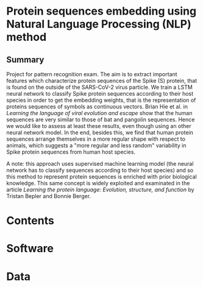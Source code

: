 # Protein sequences embedding using Natural Language Processing (NLP) method
## Summary
Project for pattern recognition exam. The aim is to extract important features which characterize protein sequences of the Spike (S) protein, that is found on the outside of the SARS-CoV-2 virus particle. 
We train a LSTM neural network to classify Spike protein sequences according to their host species in order to get the embedding weights, that is the representation of proteins sequences of
symbols as continuous vectors. Brian Hie et al. in *Learning the language of viral evolution and escape* show that the human sequences are very similar to those
of bat and pangolin sequences. Hence we would like to assess at least these results, even though using an other neural network model. In the end, besides this, we find that human protein sequences arrange themselves in a more
regular shape with respect to animals, which suggests a "more regular and less random" variability in Spike protein sequences from human host species.

A note: this approach uses supervised machine learning model (the neural network has to classify sequences according to their host species) and so this method to represent protein sequences is enriched with prior biological knowledge.
This same concept is widely exploited and examinated in the article *Learning the protein language: Evolution, structure, and function* by Tristan Bepler and Bonnie Berger.

# Contents

# Software

# Data